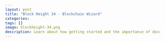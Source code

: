 ```yaml
---
layout: post
title: "Block Height 34 - Blockchain Wizard"
categories:
tags: []
image: blockheight-34.png
description: Learn about how getting started and the importance of documentation
---
```

